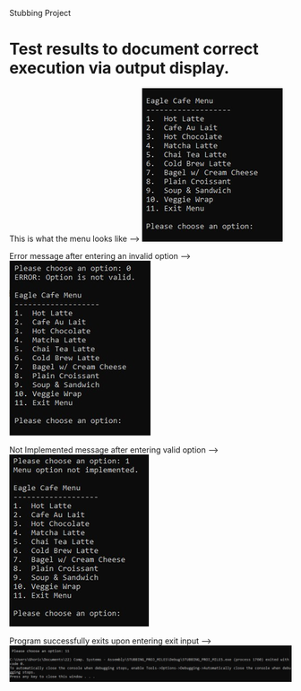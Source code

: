 Stubbing Project

# Test results to document correct execution via output display.

This is what the menu looks like --> 
![](Images/STUBBING_MENU.jpg)

Error message after entering an invalid option --> 
![](Images/STUBBING_INVALID_ERROR.jpg)

Not Implemented message after entering valid option --> 
![](Images/STUBBING_NOT_IMPLEMENTED.jpg)

Program successfully exits upon entering exit input --> 
![](Images/STUBBING_EXIT.jpg)
